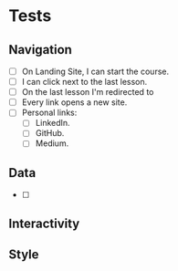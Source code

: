 # Tests

## Navigation
- [ ] On Landing Site, I can start the course.
- [ ] I can click next to the last lesson.
- [ ] On the last lesson I'm redirected to 
- [ ] Every link opens a new site.
- [ ] Personal links:
    - [ ] LinkedIn.
    - [ ] GitHub.
    - [ ] Medium.

## Data
- [ ] 

## Interactivity

## Style

